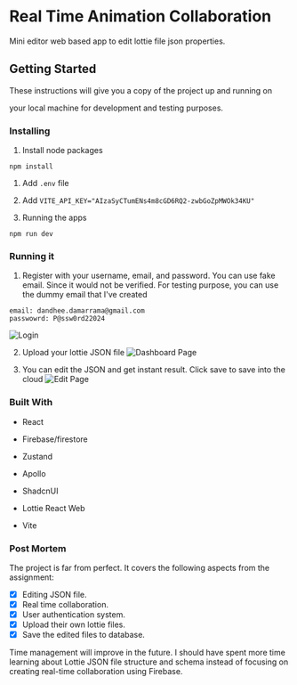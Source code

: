 # Real Time Animation Collaboration

Mini editor web based app to edit lottie file json properties.

## Getting Started

These instructions will give you a copy of the project up and running on

your local machine for development and testing purposes.

### Installing

1. Install node packages

`npm install`

1. Add `.env` file

2. Add `VITE_API_KEY="AIzaSyCTumENs4m8cGD6RQ2-zwbGoZpMWOk34KU"`

3. Running the apps

`npm run dev`

### Running it

1.  Register with your username, email, and password. You can use fake email. Since it would not be verified. For testing purpose, you can use the dummy email that I've created

```
email: dandhee.damarrama@gmail.com
passwowrd: P@ssw0rd22024
```

![Login](https://gist.github.com/assets/13269955/e5cb6371-c440-477d-aa72-62e573e66c3b)

2. Upload your lottie JSON file
   ![Dashboard Page](https://gist.github.com/assets/13269955/a0d6c7c4-b8d7-4f03-89b3-4b803cda1101)

3. You can edit the JSON and get instant result. Click save to save into the cloud
   ![Edit Page](https://gist.github.com/assets/13269955/eaab7ad4-a1d1-4989-baa3-ba4bc6aea540)

### Built With

- React

- Firebase/firestore

- Zustand

- Apollo

- ShadcnUI

- Lottie React Web

- Vite

### Post Mortem

The project is far from perfect. It covers the following aspects from the assignment:

- [x] Editing JSON file.
- [x] Real time collaboration.
- [x] User authentication system.
- [x] Upload their own lottie files.
- [x] Save the edited files to database.

Time management will improve in the future. I should have spent more time learning about Lottie JSON file structure and schema instead of focusing on creating real-time collaboration using Firebase.
